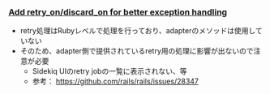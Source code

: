 ### [Add retry\_on/discard\_on for better exception handling](https://github.com/rails/rails/pull/25991)

* retry処理はRubyレベルで処理を行っており、adapterのメソッドは使用していない
* そのため、adapter側で提供されているretry用の処理に影響が出ないので注意が必要
  * Sidekiq UIのretry jobの一覧に表示されない、等
  * 参考： https://github.com/rails/rails/issues/28347
